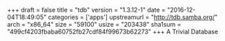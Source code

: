 +++
draft = false
title = "tdb"
version = "1.3.12-1"
date = "2016-12-04T18:49:05"
categories = ['apps']
upstreamurl = "http://tdb.samba.org/"
arch = "x86_64"
size = "59100"
usize = "203438"
sha1sum = "499cf4203fbaba60752fb27cdf84f99673b62273"
+++
A Trivial Database